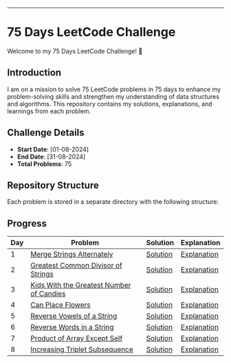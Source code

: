 

---

# 75 Days LeetCode Challenge

Welcome to my 75 Days LeetCode Challenge! 🚀

## Introduction

I am on a mission to solve 75 LeetCode problems in 75 days to enhance my problem-solving skills and strengthen my understanding of data structures and algorithms. This repository contains my solutions, explanations, and learnings from each problem.

## Challenge Details

- **Start Date**: [01-08-2024]
- **End Date**: [31-08-2024]
- **Total Problems**: 75

## Repository Structure

Each problem is stored in a separate directory with the following structure:

## Progress

| Day | Problem | Solution | Explanation |
|-----|---------|----------|-------------|
| 1   | [Merge Strings Alternately](./Day1/Merge_Strings_Alternatively.md) | [Solution](./Day1/P1mergeastring.py) | [Explanation](./Day1/Merge_Strings_Alternatively.md) |
| 2   | [Greatest Common Divisor of Strings](./Day2/Greatest_Common_Divisor_of_Strings.md) | [Solution](./Day2) | [Explanation](./Day2/Greatest_Common_Divisor_of_Strings.md) |
| 3   | [Kids With the Greatest Number of Candies](./Day3/Kids_With_the_Greatest_Number_of_Candies.md) | [Solution](./Day3/KidsWiththeGreatestNumberofCandies.py) | [Explanation](./Day3/Kids_With_the_Greatest_Number_of_Candies.md) |
| 4   | [Can Place Flowers](./Day4/canplaceflowers.md) | [Solution](./Day4/canplaceflowers.py) | [Explanation](./Day4/canplaceflowers.md) |
| 5   | [Reverse Vowels of a String](./Day5/ReverseVowelsofaString.md) | [Solution](./Day5/ReverseVowelsofaString.py) | [Explanation](./Day5/ReverseVowelsofaString.md) |
| 6   | [Reverse Words in a String](./Day6/ReverseWordsinaString.md) | [Solution](./Day6/ReverseWordsinaString.py) | [Explanation](./Day6/ReverseWordsinaString.md) |
| 7   | [Product of Array Except Self](./Day7/ProductofArrayExceptSelf.md) | [Solution](./Day7/ProductofArrayExceptSelf.py) | [Explanation](./Day7/ProductofArrayExceptSelf.md) |
| 8   | [Increasing Triplet Subsequence](./Day8/IncreasingTripletSubsequence.md) | [Solution](./Day8/IncreasingTripletSubsequence.py) | [Explanation](./Day8/IncreasingTripletSubsequence.md) |

